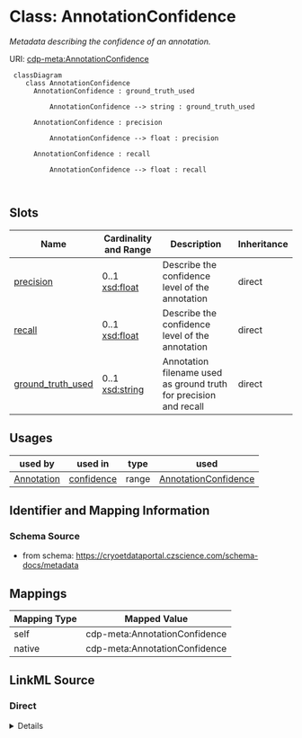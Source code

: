 # Class: AnnotationConfidence


_Metadata describing the confidence of an annotation._





URI: [cdp-meta:AnnotationConfidence](https://cryoetdataportal.czscience.com/schema/metadata/AnnotationConfidence)




```mermaid
 classDiagram
    class AnnotationConfidence
      AnnotationConfidence : ground_truth_used
        
          AnnotationConfidence --> string : ground_truth_used
        
      AnnotationConfidence : precision
        
          AnnotationConfidence --> float : precision
        
      AnnotationConfidence : recall
        
          AnnotationConfidence --> float : recall
        
      
```




<!-- no inheritance hierarchy -->


## Slots

| Name | Cardinality and Range | Description | Inheritance |
| ---  | --- | --- | --- |
| [precision](precision.md) | 0..1 <br/> [xsd:float](http://www.w3.org/2001/XMLSchema#float) | Describe the confidence level of the annotation | direct |
| [recall](recall.md) | 0..1 <br/> [xsd:float](http://www.w3.org/2001/XMLSchema#float) | Describe the confidence level of the annotation | direct |
| [ground_truth_used](ground_truth_used.md) | 0..1 <br/> [xsd:string](http://www.w3.org/2001/XMLSchema#string) | Annotation filename used as ground truth for precision and recall | direct |





## Usages

| used by | used in | type | used |
| ---  | --- | --- | --- |
| [Annotation](Annotation.md) | [confidence](confidence.md) | range | [AnnotationConfidence](AnnotationConfidence.md) |






## Identifier and Mapping Information







### Schema Source


* from schema: https://cryoetdataportal.czscience.com/schema-docs/metadata





## Mappings

| Mapping Type | Mapped Value |
| ---  | ---  |
| self | cdp-meta:AnnotationConfidence |
| native | cdp-meta:AnnotationConfidence |





## LinkML Source

<!-- TODO: investigate https://stackoverflow.com/questions/37606292/how-to-create-tabbed-code-blocks-in-mkdocs-or-sphinx -->

### Direct

<details>
```yaml
name: AnnotationConfidence
description: Metadata describing the confidence of an annotation.
from_schema: https://cryoetdataportal.czscience.com/schema-docs/metadata
attributes:
  precision:
    name: precision
    description: Describe the confidence level of the annotation. Precision is defined
      as the % of annotation objects being true positive
    from_schema: https://cryoetdataportal.czscience.com/schema-docs/metadata
    exact_mappings:
    - cdp-common:annotation_confidence_precision
    rank: 1000
    alias: precision
    owner: AnnotationConfidence
    domain_of:
    - AnnotationConfidence
    range: float
    inlined: true
    inlined_as_list: true
  recall:
    name: recall
    description: Describe the confidence level of the annotation. Recall is defined
      as the % of true positives being annotated correctly
    from_schema: https://cryoetdataportal.czscience.com/schema-docs/metadata
    exact_mappings:
    - cdp-common:annotation_confidence_recall
    rank: 1000
    alias: recall
    owner: AnnotationConfidence
    domain_of:
    - AnnotationConfidence
    range: float
    inlined: true
    inlined_as_list: true
  ground_truth_used:
    name: ground_truth_used
    description: Annotation filename used as ground truth for precision and recall
    from_schema: https://cryoetdataportal.czscience.com/schema-docs/metadata
    exact_mappings:
    - cdp-common:annotation_ground_truth_used
    rank: 1000
    alias: ground_truth_used
    owner: AnnotationConfidence
    domain_of:
    - AnnotationConfidence
    range: string
    inlined: true
    inlined_as_list: true

```
</details>

### Induced

<details>
```yaml
name: AnnotationConfidence
description: Metadata describing the confidence of an annotation.
from_schema: https://cryoetdataportal.czscience.com/schema-docs/metadata
attributes:
  precision:
    name: precision
    description: Describe the confidence level of the annotation. Precision is defined
      as the % of annotation objects being true positive
    from_schema: https://cryoetdataportal.czscience.com/schema-docs/metadata
    exact_mappings:
    - cdp-common:annotation_confidence_precision
    rank: 1000
    alias: precision
    owner: AnnotationConfidence
    domain_of:
    - AnnotationConfidence
    range: float
    inlined: true
    inlined_as_list: true
  recall:
    name: recall
    description: Describe the confidence level of the annotation. Recall is defined
      as the % of true positives being annotated correctly
    from_schema: https://cryoetdataportal.czscience.com/schema-docs/metadata
    exact_mappings:
    - cdp-common:annotation_confidence_recall
    rank: 1000
    alias: recall
    owner: AnnotationConfidence
    domain_of:
    - AnnotationConfidence
    range: float
    inlined: true
    inlined_as_list: true
  ground_truth_used:
    name: ground_truth_used
    description: Annotation filename used as ground truth for precision and recall
    from_schema: https://cryoetdataportal.czscience.com/schema-docs/metadata
    exact_mappings:
    - cdp-common:annotation_ground_truth_used
    rank: 1000
    alias: ground_truth_used
    owner: AnnotationConfidence
    domain_of:
    - AnnotationConfidence
    range: string
    inlined: true
    inlined_as_list: true

```
</details>